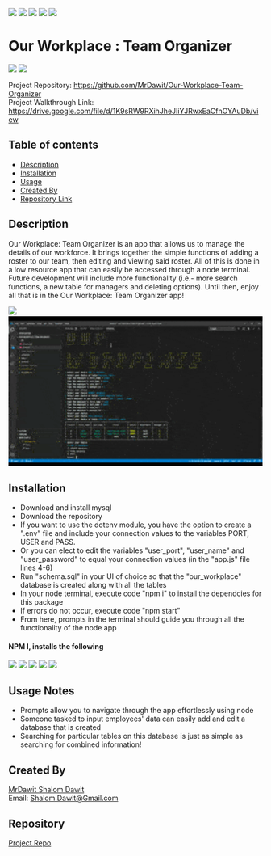 ![](https://camo.githubusercontent.com/0999ec20f1112070c606e117f61dd21177179f9b40d4f66b94adbb3978adeabb/68747470733a2f2f696d672e736869656c64732e696f2f62616467652f2d4769746875622d3138313731373f7374796c653d666c61742d737175617265266c6f676f3d476974487562266c6f676f436f6c6f723d7768697465)
![](https://camo.githubusercontent.com/3b0aa009716b20018a683fea7d5babb79de77fdb40279cbb1f8e862a813900b1/68747470733a2f2f696d672e736869656c64732e696f2f62616467652f2d56697375616c25323053747564696f253230436f64652d3233413946323f7374796c653d666c61742d737175617265266c6f676f3d56697375616c25323053747564696f253230436f6465266c6f676f436f6c6f723d7768697465)
![](https://camo.githubusercontent.com/e61cf3e57f9e13e971a157885cbe3464a0a63a7602cd8e2464594866f14bca65/68747470733a2f2f696d672e736869656c64732e696f2f62616467652f2d4e504d2d4342333833373f7374796c653d666c61742d737175617265266c6f676f3d4e504d266c6f676f436f6c6f723d7768697465)
![](https://camo.githubusercontent.com/a2e06d523388c52257c599dbc3a629e0af1564a123a662a6c20fbccfdb83d15e/68747470733a2f2f696d672e736869656c64732e696f2f62616467652f2d536c61636b2d4530313536333f7374796c653d666c61742d737175617265266c6f676f3d536c61636b266c6f676f436f6c6f723d7768697465)
![](https://camo.githubusercontent.com/591bad6b337378a164bc0239d9259f266f2ed01d3aa3006c68bef1336731d051/68747470733a2f2f696d672e736869656c64732e696f2f62616467652f5f2d4769742d3239326533333f7374796c653d666c61742d737175617265266c6f676f3d676974266c6f676f436f6c6f723d666666)

# Our Workplace : Team Organizer
![](https://img.shields.io/badge/Made%20with-Javascript-green)
![](https://camo.githubusercontent.com/cec92673ea713fa89ba2ae2033daf5851f6f39393ff5b93231aa707d424638d9/68747470733a2f2f696d672e736869656c64732e696f2f62616467652f2d4e6f64656a732d626c61636b3f7374796c653d666c61742d737175617265266c6f676f3d4e6f64652e6a73)   

Project Repository: https://github.com/MrDawit/Our-Workplace-Team-Organizer \
Project Walkthrough Link: https://drive.google.com/file/d/1K9sRW9RXihJheJIiYJRwxEaCfnOYAuDb/view

## Table of contents
- [Description](#Description)
- [Installation](#Installation)
- [Usage](#Usage-Notes)
- [Created By](#Created-By)
- [Repository Link](#Repository)

## Description 
  Our Workplace: Team Organizer is an app that allows us to manage the details of our workforce. It brings together the simple functions of adding a roster to our team, then editing and viewing said roster.  All of this is done in a low resource app that can easily be accessed through a node terminal. Future development will include more functionality (i.e.- more search functions, a new table for managers and deleting options). Until then, enjoy all that is in the Our Workplace: Team Organizer app! 

<img src="./assets/our-workplace.gif" />


<img src="./assets/our-workplace.png" width="600" height="296" />

## Installation

* Download and install mysql 
* Download the repository 
* If you want to use the dotenv module, you have the option to create a ".env" file and include your connection values to the variables PORT, USER and PASS.
* Or you can elect to edit the variables "user_port", "user_name" and "user_password" to equal your connection values (in the "app.js" file lines 4-6)
* Run "schema.sql" in your UI of choice so that the "our_workplace" database is created along with all the tables 
* In your node terminal, execute code "npm i" to install the dependcies for this package 
* If errors do not occur, execute code "npm start" 
* From here, prompts in the terminal should guide you through all the functionality of the node app 

#### NPM I, installs the following
![](https://camo.githubusercontent.com/e1840b4e176feb06e47500d5d74d65041ac3f193192174097956f2bea2ceea5f/68747470733a2f2f696d672e736869656c64732e696f2f62616467652f2d4d7953514c2d4632393131313f7374796c653d666c61742d737175617265266c6f676f3d4d7953514c266c6f676f436f6c6f723d7768697465)
![](https://img.shields.io/badge/-mysql-red)
![](https://img.shields.io/badge/-inquirer-orange)
![](https://img.shields.io/badge/-console.table-blue)
![](https://img.shields.io/badge/-dotenv-purple)

## Usage Notes
* Prompts allow you to navigate through the app effortlessly using node
* Someone tasked to input employees' data can easily add and edit a database that is created
* Searching for particular tables on this database is just as simple as searching for combined information!


## Created By
[MrDawit Shalom Dawit](https://github.com/MrDawit) \
Email: Shalom.Dawit@Gmail.com 

## Repository
[Project Repo](https://github.com/MrDawit/Our-Workplace-Team-Organizer)

